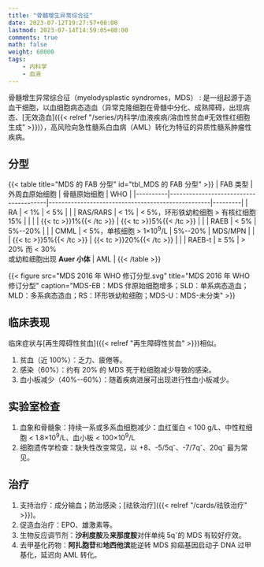 ```yaml
---
title: "骨髓增生异常综合征"
date: 2023-07-12T19:27:57+08:00
lastmod: 2023-07-14T14:59:05+08:00
comments: true
math: false
weight: 60800
tags:
    - 内科学
    - 血液
---
```


骨髓增生异常综合征（myelodysplastic syndromes，MDS）
: 是一组起源于造血干细胞，以血细胞病态造血（异常克隆细胞在骨髓中分化、成熟障碍，出现病态、[无效造血]({{< relref "/series/内科学/血液疾病/溶血性贫血#无效性红细胞生成" >}})），高风险向急性髓系白血病（AML）转化为特征的异质性髓系肿瘤性疾病。

<!--more-->

## 分型

{{< table title="MDS 的 FAB 分型" id="tbl_MDS 的 FAB 分型" >}}
| FAB 类型 | 外周血原始细胞                        | 骨髓原始细胞                                      | WHO     |
|----------|---------------------------------------|---------------------------------------------------|---------|
| RA       | \< 1%                                 | \< 5%                                             |         |
| RAS/RARS | \< 1%                                 | \< 5%，环形铁幼粒细胞 \> 有核红细胞 15%           |         |
|          | {{< tc >}}1%{{< /tc >}}               | {{< tc >}}5%{{< /tc >}}                           |         |
| RAEB     | \< 5%                                 | 5%--20%                                           |         |
| CMML     | \< 5%，单核细胞 \> 1×10<sup>9</sup>/L | 5%--20%                                           | MDS/MPN |
|          | {{< tc >}}5%{{< /tc >}}               | {{< tc >}}20%{{< /tc >}}                          |         |
| RAEB-t   | ≥ 5%                                  | \> 20% 而 \< 30%<br/>或幼粒细胞出现 **Auer 小体** | AML     |
{{< /table >}}

{{< figure src="MDS 2016 年 WHO 修订分型.svg" title="MDS 2016 年 WHO 修订分型" caption="MDS-EB：MDS 伴原始细胞增多；SLD：单系病态造血；MLD：多系病态造血；RS：环形铁幼粒细胞；MDS-U：MDS-未分类" >}}

## 临床表现

临床症状与[再生障碍性贫血]({{< relref "再生障碍性贫血" >}})相似。

1. 贫血（近 100%）：乏力、疲倦等。
2. 感染（60%）：约有 20% 的 MDS 死于粒细胞减少导致的感染。
3. 血小板减少（40%--60%）：随着疾病进展可出现进行性血小板减少。

## 实验室检查

1. 血象和骨髓象：持续一系或多系血细胞减少：血红蛋白 \< 100 g/L、中性粒细胞 \< 1.8×10<sup>9</sup>/L、血小板 \< 100×10<sup>9</sup>/L
2. 细胞遗传学检查：缺失性改变常见，以 +8、-5/5q<sup>-</sup>、-7/7q<sup>-</sup>、20q<sup>-</sup> 最为常见。

## 治疗

1. 支持治疗：成分输血；防治感染；[祛铁治疗]({{< relref "/cards/祛铁治疗" >}})。
2. 促造血治疗：EPO、雄激素等。
3. 生物反应调节剂：**沙利度胺**及**来那度胺**对伴单纯 5q<sup>-</sup>的 MDS 有较好疗效。
4. 去甲基化药物：**阿扎胞苷**和**地西他滨**能逆转 MDS 抑癌基因启动子 DNA 过甲基化，延迟向 AML 转化。
